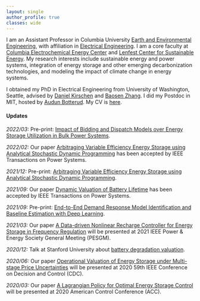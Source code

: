 ```yaml
---
layout: single
author_profile: true
classes: wide
---
```


I am an Assistant Professor in Columbia University [Earth and Environmental Engineering](https://eee.columbia.edu/), with affiliation in [Electrical Engineering](https://ee.columbia.edu/).
I am a core faculty at [Columbia Electrochemical Energy Center](https://ceec.engineering.columbia.edu/) and [Lenfest Center for Sustainable Energy](http://energy.columbia.edu/). My research interests include sustainable energy and power systems, integration of energy storage and other emerging decarbonization technologies, and modeling the impact of climate change in energy systems.

I obtained my PhD in Electrical Engineering from University of Washington, Seattle, advised by
[Daniel Kirschen](http://labs.ece.uw.edu/real/real_pe.html) and
[Baosen Zhang](https://zhangbaosen.github.io/). I did my Postdoc in MIT, hosted by [Audun Botterud](http://botterud.mit.edu/).
My CV is [here](assets/files/Xu_CV.pdf).



#### Updates
*2022/03:* Pre-print: [Impact of Bidding and Dispatch Models over Energy Storage Utilization in Bulk Power Systems](https://arxiv.org/pdf/2201.03421.pdf).

*2022/02:* Our paper [Arbitraging Variable Efficiency Energy Storage using Analytical Stochastic Dynamic Programming](https://arxiv.org/pdf/2108.06000.pdf) has been accepted by IEEE Transactions on Power Systems.

*2021/12:* Pre-print: [Arbitraging Variable Efficiency Energy Storage using Analytical Stochastic Dynamic Programming](https://arxiv.org/pdf/2108.06000.pdf).

*2021/09:* Our paper [Dynamic Valuation of Battery Lifetime](https://arxiv.org/pdf/2011.08425.pdf) has been accepted by IEEE Transactions on Power Systems.

*2021/09:* Pre-print: [End-to-End Demand Response Model Identification and Baseline Estimation with Deep Learning](https://arxiv.org/pdf/2109.00741.pdf).

*2021/03:* Our paper [A Data-driven Nonlinear Recharge Controller for Energy Storage in Frequency Regulation](https://arxiv.org/pdf/2101.04858.pdf) will be presented at 2021 IEEE Power & Energy Society General Meeting (PESGM).

*2020/12:* Talk at Stanford University about [battery degradation valuation](https://www.youtube.com/watch?v=xysM9HLv8kA).

*2020/06:* Our paper [Operational Valuation of Energy Storage under Multi-stage Price Uncertainties](https://arxiv.org/pdf/1910.09149.pdf) will be presented at 2020 59th IEEE Conference on Decision and Control (CDC).

*2020/03:* Our paper [A Lagrangian Policy for Optimal Energy Storage Control](https://arxiv.org/pdf/1901.09507.pdf) will be presented at 2020 American Control Conference (ACC).
<!-- *2019/12:* Preprints and codes are now available for recent works on [deterministic](https://bolunxu.github.io/publication/xu_lagrangian2019/) and [stochastic](https://bolunxu.github.io/publication/xu_stochastic2019/) energy storage control. -->
